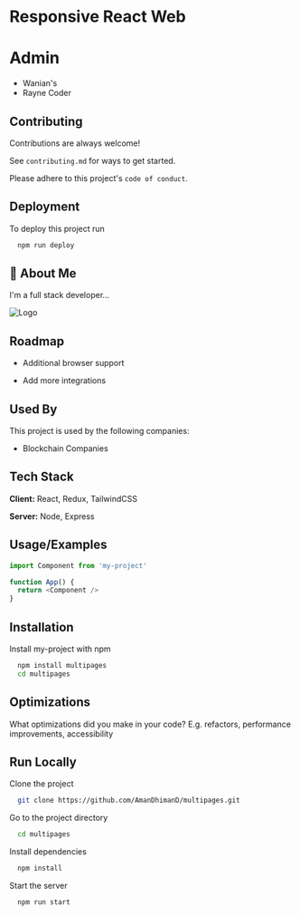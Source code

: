 
# Responsive React Web  



# Admin 
- Wanian's
- Rayne Coder


## Contributing

Contributions are always welcome!

See `contributing.md` for ways to get started.

Please adhere to this project's `code of conduct`.


## Deployment

To deploy this project run

```bash
  npm run deploy
```


## 🚀 About Me
I'm a full stack developer...


![Logo](https://i.ibb.co/Xp2JPZy/www-waniansdesgin-com-2.png)


## Roadmap

- Additional browser support

- Add more integrations


## Used By

This project is used by the following companies:

- Blockchain Companies


## Tech Stack

**Client:** React, Redux, TailwindCSS

**Server:** Node, Express


## Usage/Examples

```javascript
import Component from 'my-project'

function App() {
  return <Component />
}
```


## Installation

Install my-project with npm

```bash
  npm install multipages
  cd multipages
```
    
## Optimizations

What optimizations did you make in your code? E.g. refactors, performance improvements, accessibility


## Run Locally

Clone the project

```bash
  git clone https://github.com/AmanDhimanD/multipages.git
```

Go to the project directory

```bash
  cd multipages
```

Install dependencies

```bash
  npm install
```

Start the server

```bash
  npm run start
```

